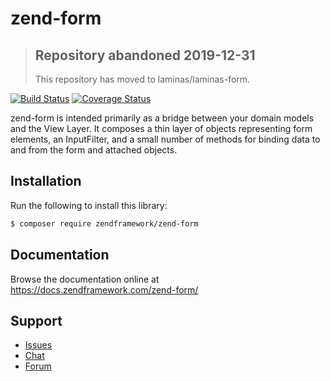 # zend-form

> ## Repository abandoned 2019-12-31
>
> This repository has moved to laminas/laminas-form.

[![Build Status](https://secure.travis-ci.org/zendframework/zend-form.svg?branch=master)](https://secure.travis-ci.org/zendframework/zend-form)
[![Coverage Status](https://coveralls.io/repos/github/zendframework/zend-form/badge.svg?branch=master)](https://coveralls.io/github/zendframework/zend-form?branch=master)

zend-form is intended primarily as a bridge between your domain models and
the View Layer. It composes a thin layer of objects representing form elements,
an InputFilter, and a small number of methods for binding data to and from the
form and attached objects.

## Installation

Run the following to install this library:

```bash
$ composer require zendframework/zend-form
```

## Documentation

Browse the documentation online at https://docs.zendframework.com/zend-form/

## Support

* [Issues](https://github.com/zendframework/zend-form/issues/)
* [Chat](https://zendframework-slack.herokuapp.com/)
* [Forum](https://discourse.zendframework.com/)